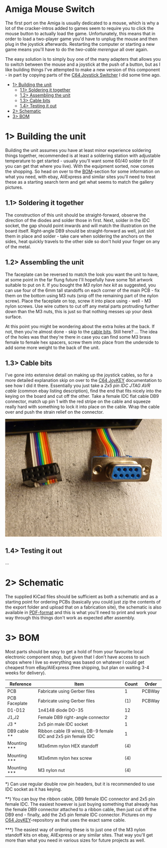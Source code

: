 # Amiga Mouse Switch

The first port on the Amiga is usually dedicated to a mouse, which is why a lot of the cracker-intros added to games seem to require you to click the mouse button to actually load the game. Unfortunately, this means that in order to load a two-player game you'd have to unplug the mouse and then plug in the joystick afterwards. Restarting the computer or starting a new game means you'll have to do the *two-cable merengue* all over again.

The easy solution is to simply buy one of the many adapters that allows you to switch between the mouse and a joystick at the push of a button, but as I like building things I've attempted to make a new version of this component - in part by copying parts of the [C64 Joystick Switcher](https://github.com/tebl/C64-Joystick-Switcher) I did some time ago.

- [1> Building the unit](#1-building-the-unit)
  - [1.1> Soldering it together](#11-soldering-it-together)
  - [1.2> Assembling the unit](#12-assembling-the-unit)
  - [1.3> Cable bits](#13-cable-bits)
  - [1.4> Testing it out](#14-testing-it-out)
- [2> Schematic](#2-schematic)
- [3> BOM](#3-bom)

# 1> Building the unit
Building the unit assumes you have at least minor experience soldering things together, recommended is at least a soldering station with adjustable temperature to get started - usually you'll want some 60/40 solder tin (if you can get that where you live). With the equipment sorted, now comes the shopping. So head on over to the [BOM](#3-bom)-section for some information on what you need, with ebay, AliExpress and similar sites you'll need to treat these as a starting search term and get what seems to match the gallery pictures.

## 1.1> Soldering it together
The construction of this unit should be straight-forward, observe the direction of the diodes and solder those in first. Next, solder in the IDC socket, the gap should point inwards and will match the illustration on the board itself. Right-angle DB9 should be straight-forward as well, just slot them in place and solder - take care when soldering the anchors on the sides, heat quickly travels to the other side so don't hold your finger on any of the metal.

## 1.2> Assembling the unit
The faceplate can be reversed to match the look you want the unit to have, at some point in the far flung future I'll hopefully have some 1bit artwork suitable to put on it. If you bought the *M3 nylon hex kit* as suggested, you can use four of the 6mm tall standoffs on each corner of the main PCB - fix them on the bottom using M3 nuts (snip off the remaining part of the nylon screw). Place the faceplate on top, screw it into place using - well - M3 nylon screws. Use wire cutters to cut off any metal parts protruding further down than the M3 nuts, this is just so that nothing messes up your desk surface.

At this point you might be wondering about the extra holes at the back. If not, then you're almost done - skip to the [cable bits](#13-cable-bits). Still here? ... The idea of the holes was that they're there in case you can find some M3 brass female to female hex spacers, screw them into place from the underside to add some more weight to the back of the unit.

## 1.3> Cable bits
I've gone into extensive detail on making up the joystick cables, so for a more detailed explanation skip on over to the [C64 JoyKEY](https://github.com/tebl/C64-JoyKEY/blob/main/documentation/building.md#building-the-cables) documentation to see how I did it there. Essentially you just take a *2x5 pin IDC JTAG AVR cable* (common ebay listing description), find the end that fits nicely into the keying on the board and cut off the other. Take a female IDC flat cable DB9 connector, match up pin 1 with the red stripe on the cable and squeeze really hard with something to lock it into place on the cable. Wrap the cable over and push the strain relief on the connector.

![Cable alignment](https://github.com/tebl/CPC464-Joystick-Splitter/raw/main/gallery/2021-02-05%2003.13.04.jpg)

## 1.4> Testing it out
...

# 2> Schematic
The supplied KiCad files should be sufficient as both a schematic and as a  starting point for ordering PCBs (basically you could just zip the contents of the export folder and upload that on a fabrication site), the schematic is also available in [PDF-format](documentation/schematic) and this is what you'll need to print and work your way through this things don't work as expected after assembly.

# 3> BOM
Most parts should be easy to get a hold of from your favourite local electronic component shop, but given that I don't have access to such shops where I live so everything was based on whatever I could get cheapest from eBay/AliExpress (free shipping, but plan on waiting 3-4 weeks for delivery).

| Reference     | Item                                                           | Count | Order  |
| ------------- | -------------------------------------------------------------- | ----- | ------ |
| PCB           | Fabricate using Gerber files                                   |     1 | PCBWay |
| PCB Faceplate | Fabricate using Gerber files                                   |    (1)| PCBWay |
| D1-D12        | 1n4148 diode DO-35                                             |    12 |        | 
| J1,J2         | Female DB9 right-angle connector                               |     2 |        |
| J3 *          | 2x5 pin male IDC socket                                        |     1 |        |
| DB9 cable **  | Ribbon cable (9 wires), DB-9 female IDC and 2x5 pin female IDC |     1 |        |
| Mounting ***  | M3x6mm nylon HEX standoff                                      |    (4)|        |
| Mounting ***  | M3x6mm nylon hex screw                                         |    (4)|        |
| Mounting ***  | M3 nylon nut                                                   |    (4)|        |

*) Can use regular double row pin headers, but it is recommended to use IDC socket as it has keying.

**) You can buy the ribbon cable, DB9 female IDC connector and 2x5 pin female IDC. The easiest however is just buying something that already has the female DB9 connector attached to a ribbon cable, then just cut off the DB9 end - finally, add the 2x5 pin female IDC connector. Pictures on my [C64 JoyKEY](https://github.com/tebl/C64-JoyKEY/blob/main/documentation/building.md#building-the-cables)-repository as that uses the exact same cable.

***) The easiest way of ordering these is to just one of the M3 nylon standoff kits on ebay, AliExpress or any similar sites. That way you'll get more than what you need in various sizes for future projects as well.